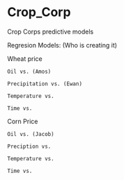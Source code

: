 # Crop_Corp
Crop Corps predictive models  

Regresion Models: (Who is creating it)  

  Wheat price  
  
    Oil vs. (Amos)
    
    Precipitation vs. (Ewan)  
    
    Temperature vs.  
    
    Time vs.  
    
  Corn Price  
  
    Oil vs. (Jacob)  
    
    Preciption vs.  
    
    Temperature vs.  
    
    Time vs.  
    
    
    
